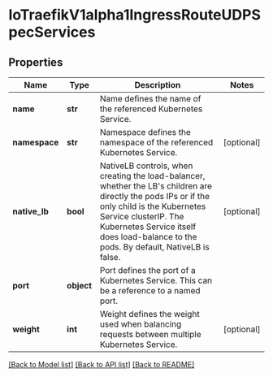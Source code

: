 # IoTraefikV1alpha1IngressRouteUDPSpecServices

## Properties
Name | Type | Description | Notes
------------ | ------------- | ------------- | -------------
**name** | **str** | Name defines the name of the referenced Kubernetes Service. | 
**namespace** | **str** | Namespace defines the namespace of the referenced Kubernetes Service. | [optional] 
**native_lb** | **bool** | NativeLB controls, when creating the load-balancer, whether the LB&#39;s children are directly the pods IPs or if the only child is the Kubernetes Service clusterIP. The Kubernetes Service itself does load-balance to the pods. By default, NativeLB is false. | [optional] 
**port** | **object** | Port defines the port of a Kubernetes Service. This can be a reference to a named port. | 
**weight** | **int** | Weight defines the weight used when balancing requests between multiple Kubernetes Service. | [optional] 

[[Back to Model list]](../README.md#documentation-for-models) [[Back to API list]](../README.md#documentation-for-api-endpoints) [[Back to README]](../README.md)


